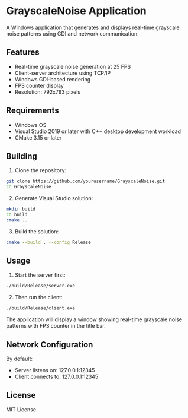 # GrayscaleNoise Application

A Windows application that generates and displays real-time grayscale noise patterns using GDI and network communication.

## Features

- Real-time grayscale noise generation at 25 FPS
- Client-server architecture using TCP/IP
- Windows GDI-based rendering
- FPS counter display
- Resolution: 792x793 pixels

## Requirements

- Windows OS
- Visual Studio 2019 or later with C++ desktop development workload
- CMake 3.15 or later

## Building

1. Clone the repository:
```bash
git clone https://github.com/yourusername/GrayscaleNoise.git
cd GrayscaleNoise
```

2. Generate Visual Studio solution:
```bash
mkdir build
cd build
cmake ..
```

3. Build the solution:
```bash
cmake --build . --config Release
```

## Usage

1. Start the server first:
```bash
./build/Release/server.exe
```

2. Then run the client:
```bash
./build/Release/client.exe
```

The application will display a window showing real-time grayscale noise patterns with FPS counter in the title bar.

## Network Configuration

By default:
- Server listens on: 127.0.0.1:12345
- Client connects to: 127.0.0.1:12345

## License

MIT License